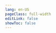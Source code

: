 ```yaml
---
lang: en-US
pageClass: full-width
editLink: false
showToc: false
---
```


<!-- TODO replace with sdk-scheme-adapter api -->
<ClientOnly>
  <ApiDocWrapper src="3p-scheme-adapter-outbound.yaml"/></ApiDocWrapper>
</ClientOnly>
